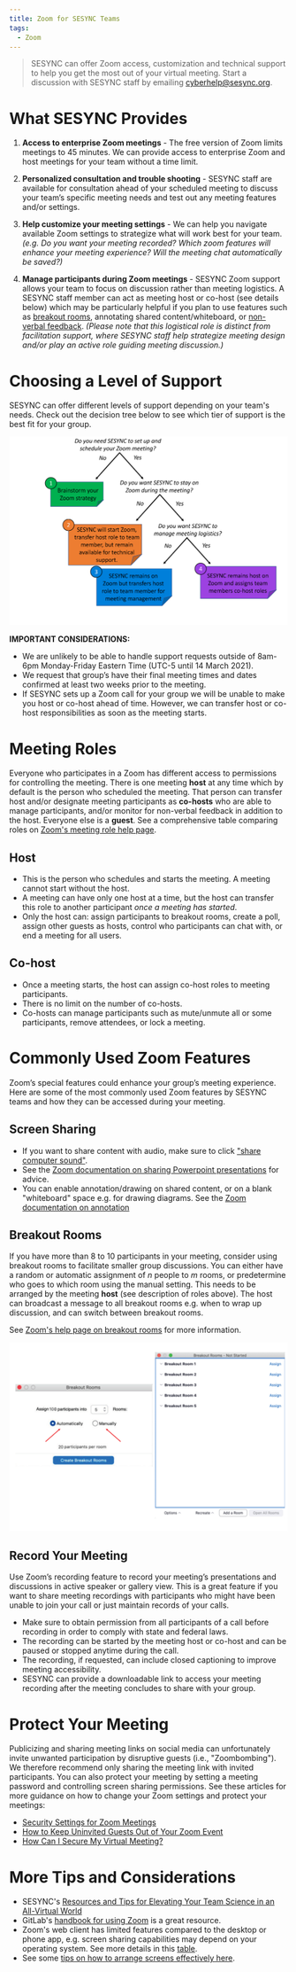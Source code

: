 ```yaml
---
title: Zoom for SESYNC Teams
tags:
  - Zoom
---
```


> SESYNC can offer Zoom access, customization and technical support to help you get the most out of your virtual meeting. Start a discussion with SESYNC staff by emailing [cyberhelp@sesync.org](mailto:cyberhelp@sesync.org). 

# What SESYNC Provides 

1. **Access to enterprise Zoom meetings** - The free version of Zoom limits meetings to 45 minutes. We can provide access to enterprise Zoom and host meetings for your team without a time limit. 

2. **Personalized consultation and trouble shooting** - SESYNC staff are available for consultation ahead of your scheduled meeting to discuss your team’s specific meeting needs and test out any meeting features and/or settings.  

3. **Help customize your meeting settings** - We can help you navigate available Zoom settings to strategize what will work best for your team.  *(e.g. Do you want your meeting recorded? Which zoom features will enhance your meeting experience? Will the meeting chat automatically be saved?)*

4. **Manage participants during Zoom meetings** - SESYNC Zoom support allows your team to focus on discussion rather than meeting logistics.  A SESYNC staff member can act as meeting host or co-host (see details below) which may be particularly helpful if you plan to use features such as [breakout rooms](https://support.zoom.us/hc/en-us/articles/206476093-Enabling-breakout-rooms), annotating shared content/whiteboard, or [non-verbal feedback](https://support.zoom.us/hc/en-us/articles/115001286183-Nonverbal-feedback-during-meetings). *(Please note that this logistical role is distinct from facilitation support, where SESYNC staff help strategize meeting design and/or play an active role guiding meeting discussion.)*

# Choosing a Level of Support 

SESYNC can offer different levels of support depending on your team's needs. Check out the decision tree below to see which tier of support is the best fit for your group. 

![Zoom Decision Tree](/assets/images/Zoom_Figure_V2.png)

**IMPORTANT CONSIDERATIONS:**  
* We are unlikely to be able to handle support requests outside of 8am-6pm Monday-Friday Eastern Time (UTC-5 until 14 March 2021).
* We request that group’s have their final meeting times and dates confirmed at least two weeks prior to the meeting.  
* If SESYNC sets up a Zoom call for your group we will be unable to make you host or co-host ahead of time. However, we can transfer host or co-host responsibilities as soon as the meeting starts.

# Meeting Roles

Everyone who participates in a Zoom has different access to permissions for controlling the meeting. There is one meeting **host** at any time which by default is the person who scheduled the meeting. That person can transfer host and/or designate meeting participants as **co-hosts** who are able to manage participants, and/or monitor for non-verbal feedback in addition to the host. Everyone else is a **guest**. See a comprehensive table comparing roles on [Zoom's meeting role help page](https://support.zoom.us/hc/en-us/articles/360040324512-Roles-in-a-meeting). 

## Host

* This is the person who schedules and starts the meeting. A meeting cannot start without the host.
* A meeting can have only one host at a time, but the host can transfer this role to another participant *once a meeting has started*. 
* Only the host can: assign participants to breakout rooms, create a poll, assign other guests as hosts, control who participants can chat with, or end a meeting for all users.

## Co-host

* Once a meeting starts, the host can assign co-host roles to meeting participants.
* There is no limit on the number of co-hosts.
* Co-hosts can manage participants such as mute/unmute all or some participants, remove attendees, or lock a meeting.

# Commonly Used Zoom Features 

Zoom’s special features could enhance your group’s meeting experience.  Here are some of the most commonly used Zoom features by SESYNC teams and how they can be accessed during your meeting. 

## Screen Sharing 

* If you want to share content with audio, make sure to click ["share computer sound"](https://it.umn.edu/services-technologies/how-tos/zoom-share-device-sound-during-screen).
* See the [Zoom documentation on sharing Powerpoint presentations](https://support.zoom.us/hc/en-us/articles/203395347-Screen-Sharing-a-PowerPoint-Presentation) for advice.
* You can enable annotation/drawing on shared content, or on a blank "whiteboard" space e.g. for drawing diagrams. See the [Zoom documentation on annotation](https://support.zoom.us/hc/en-us/articles/115005706806-Using-annotation-tools-on-a-shared-screen-or-whiteboard)

## Breakout Rooms

If you have more than 8 to 10 participants in your meeting, consider using breakout rooms to facilitate smaller group discussions. You can either have a random or automatic assignment of *n* people to *m* rooms, or predetermine who goes to which room using the manual setting. This needs to be arranged by the meeting **host** (see description of roles above). The host can broadcast a message to all breakout rooms e.g. when to wrap up discussion, and can switch between breakout rooms. 

See [Zoom's help page on breakout rooms](https://support.zoom.us/hc/en-us/articles/206476093-Enabling-breakout-rooms) for more information. 

![Breakout Rooms](/assets/images/Breakout_Rooms_Sample.png)

## Record Your Meeting 

Use Zoom’s recording feature to record your meeting’s presentations and discussions in active speaker or gallery view.  This is a great feature if you want to share meeting recordings with participants who might have been unable to join your call or just maintain records of your calls.  

* Make sure to obtain permission from all participants of a call before recording in order to comply with state and federal laws.
* The recording can be started by the meeting host or co-host and can be paused or stopped anytime during the call.
* The recording, if requested, can include closed captioning to improve meeting accessibility.   
* SESYNC can provide a downloadable link to access your meeting recording after the meeting concludes to share with your group. 

# Protect Your Meeting

Publicizing and sharing meeting links on social media can unfortunately invite unwanted participation by disruptive guests (i.e., "Zoombombing"). We therefore recommend only sharing the meeting link with invited participants. You can also protect your meeting by setting a meeting password and controlling screen sharing permissions. See these articles for more guidance on how to change your Zoom settings and protect your meetings: 

* [Security Settings for Zoom Meetings](https://umd.service-now.com/itsupport/?id=kb_article_view&sysparm_article=KB0015411&sys_kb_id=93a8eafadb7384904cb03562399619e4)
* [How to Keep Uninvited Guests Out of Your Zoom Event](https://blog.zoom.us/wordpress/2020/03/20/keep-uninvited-guests-out-of-your-zoom-event/)
* [How Can I Secure My Virtual Meeting?](https://cyberhelp.sesync.org/faq/virtual-meeting-security.html)

# More Tips and Considerations

* SESYNC's [Resources and Tips for Elevating Your Team Science in an All-Virtual World](https://www.sesync.org/resources-and-tips-for-elevating-your-team-science-in-an-all-virtual-world) 
* GitLab's [handbook for using Zoom](https://about.gitlab.com/handbook/tools-and-tips/zoom/) is a great resource.
* Zoom's web client has limited features compared to the desktop or phone app, e.g. screen sharing capabilities may depend on your operating system. See more details in this [table](https://support.zoom.us/hc/en-us/articles/360027397692#note).
* See some [tips on how to arrange screens effectively here](https://keepteaching.iu.edu/resources/zoom/pin-video.html).
